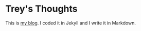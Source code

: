 # Trey's Thoughts

This is [my blog](http://words.treypiepmeier.com). I coded it in Jekyll and I write it in Markdown.
